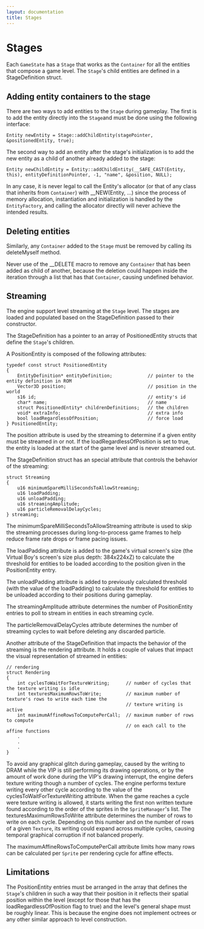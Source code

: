 ```yaml
---
layout: documentation
title: Stages
---
```


Stages
======

Each `GameState` has a `Stage` that works as the `Container` for all the entities that compose a game level. The `Stage`'s child entities are defined in a StageDefinition struct.

Adding entity containers to the stage
-------------------------------------

There are two ways to add entities to the `Stage` during gameplay. The first is to add the entity directly into the `Stage`and must be done using the following interface:
 
	Entity newEntity = Stage::addChildEntity(stagePointer, &positionedEntity, true);

The second way to add an entity after the stage's initialization is to add the new entity as a child of another already added to the stage:

	Entity newChildEntity = Entity::addChildEntity(__SAFE_CAST(Entity, this), entityDefinitionPointer, -1, "name", &position, NULL);

In any case, it is never legal to call the Entity's allocator (or that of any class that inherits from `Container`) with __NEW(Entity, ...) since the process of memory allocation, instantiation and initialization is handled by the `EntityFactory`, and calling the allocator directly will never achieve the intended results. 

Deleting entities
-----------------

Similarly, any `Container` added to the `Stage` must be removed by calling its deleteMyself method. 

Never use of the __DELETE macro to remove any `Container` that has been added as child of another, because the deletion could happen inside the iteration through a list that has that `Container`, causing undefined behavior.


Streaming
---------

The engine support level streaming at the `Stage` level. The stages are loaded and populated based on the StageDefinition passed to their constructor.

The StageDefinition has a pointer to an array of PositionedEntity structs that define the `Stage`'s children.

A PositionEntity is composed of the following attributes:

	typedef const struct PositionedEntity
	{
	    EntityDefinition* entityDefinition; 			// pointer to the entity definition in ROM
	    Vector3D position; 								// position in the world
	    s16 id;											// entity's id
	    char* name;										// name
	    struct PositionedEntity* childrenDefinitions;	// the children
	    void* extraInfo;								// extra info
		bool loadRegardlessOfPosition;					// force load
	} PositionedEntity;

The position attribute is used by the streaming to determine if a given entity must be streamed in or not. If the loadRegardlessOfPosition is set to true, the entity is loaded at the start of the game level and is never streamed out.

The StageDefinition struct has an special attribute that controls the behavior of the streaming:

	struct Streaming
	{
		u16 minimumSpareMilliSecondsToAllowStreaming;
		u16 loadPadding;
		u16 unloadPadding;
		u16 streamingAmplitude;
		u16 particleRemovalDelayCycles;
	} streaming;

The minimumSpareMilliSecondsToAllowStreaming attribute is used to skip the streaming processes during long-to-process game frames to help reduce frame rate drops or frame pacing issues.

The loadPadding attribute is added to the game's virtual screen's size (the Virtual Boy's screen's size plus depth: 384x224xZ) to calculate the threshold for entities to be loaded according to the position given in the PositionEntity entry. 

The unloadPadding attribute is added to previously calculated threshold (with the value of the loadPadding) to calculate the threshold for entities to be unloaded according to their positions during gameplay. 

The streamingAmplitude attribute determines the number of PositionEntity entries to poll to stream in entities in each streaming cycle.

The particleRemovalDelayCycles attribute determines the number of streaming cycles to wait before deleting any discarded particle.

Another attribute of the StageDefinition that impacts the behavior of the streaming is the rendering attribute. It holds a couple of values that impact the visual representation of streamed in entities:
 
 	// rendering
 	struct Rendering
 	{
	    int cyclesToWaitForTextureWriting;		// number of cycles that the texture writing is idle
	    int texturesMaximumRowsToWrite;			// maximum number of texture's rows to write each time the
	    										// texture writing is active
		int maximumAffineRowsToComputePerCall;	// maximum number of rows to compute
												// on each call to the affine functions
 		.
 		.
 		.
	}


To avoid any graphical glitch during gameplay, caused by the writing to DRAM while the VIP is still performing its drawing operations, or by the amount of work done during the VIP's drawing interrupt, the engine defers texture writing though a number of cycles. The engine performs texture writing every other cycle according to the value of the cyclesToWaitForTextureWriting attribute.
When the game reaches a cycle were texture writing is allowed, it starts writing the first non written texture found according to the order of the sprites in the `SpriteManager`'s list. The texturesMaximumRowsToWrite attribute determines the number of rows to write on each cycle. Depending on this number and on the number of rows of a given `Texture`, its writing could expand across multiple cycles, causing temporal graphical corruption if not balanced properly.

The maximumAffineRowsToComputePerCall attribute limits how many rows can be calculated per `Sprite` per rendering cycle for affine effects.

Limitations
-----------

The PositionEntity entries must be arranged in the array that defines the `Stage`'s children in such a way that their position in it reflects their spatial position within the level (except for those that has the loadRegardlessOfPosition flag to true) and the level's general shape must be roughly linear. This is because the engine does not implement octrees or any other similar approach to level construction.
